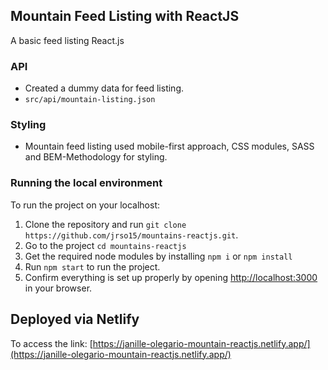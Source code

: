 ## Mountain Feed Listing with ReactJS

A basic feed listing React.js

### API
* Created a dummy data for feed listing.
* `src/api/mountain-listing.json`

### Styling
* Mountain feed listing used mobile-first approach, CSS modules, SASS and BEM-Methodology for styling.

### Running the local environment ###

To run the project on your localhost:
  1. Clone the repository and run `git clone https://github.com/jrso15/mountains-reactjs.git`.
  2. Go to the project `cd mountains-reactjs`
  3. Get the required node modules by installing `npm i` or `npm install`
  4. Run `npm start` to run the project.
  7. Confirm everything is set up properly by opening [http://localhost:3000](http://localhost:3000) in your browser.


## Deployed via Netlify

To access the link: 
[https://janille-olegario-mountain-reactjs.netlify.app/](https://janille-olegario-mountain-reactjs.netlify.app/)
